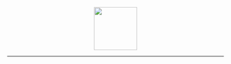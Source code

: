 <div id="header" align="center">
  <img src="https://media.giphy.com/media/ToMjGpJZDBprh5jbWpi/giphy.gif" width="100"/>
   <div id="badges">
    </a>
  </div>
  <img src="https://komarev.com/ghpvc/?username=your-github-username&style=flat-square&color=blue" alt=""/>
  
---

<!-- BLOG-POST-LIST:START -->
<!-- BLOG-POST-LIST:END -->


<!--
**Grooofy/Grooofy** is a ✨ _special_ ✨ repository because its `README.md` (this file) appears on your GitHub profile.

Here are some ideas to get you started:

- 🔭 I’m currently working on ...
- 🌱 I’m currently learning ...
- 👯 I’m looking to collaborate on ...
- 🤔 I’m looking for help with ...
- 💬 Ask me about ...
- 📫 How to reach me: ...
- 😄 Pronouns: ...
- ⚡ Fun fact: ...
-->
